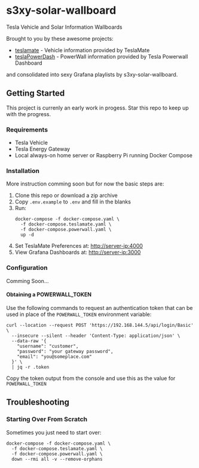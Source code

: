 # s3xy-solar-wallboard

Tesla Vehicle and Solar Information Wallboards

Brought to you by these awesome projects:

- [teslamate](https://github.com/adriankumpf/teslamate) - Vehicle information provided by TeslaMate
- [teslaPowerDash](https://github.com/rhodesman/teslaPowerDash) - PowerWall information provided by Tesla Powerwall Dashboard

and consolidated into sexy Grafana playlists by s3xy-solar-wallboard.

## Getting Started

This project is currenly an early work in progess. Star this repo to keep up with the progress.

### Requirements

- Tesla Vehicle
- Tesla Energy Gateway
- Local always-on home server or Raspberry Pi running Docker Compose

### Installation

More instruction comming soon but for now the basic steps are:

1. Clone this repo or download a zip archive
1. Copy `.env.example` to `.env` and fill in the blanks
1. Run:
   ```console
   docker-compose -f docker-compose.yaml \
     -f docker-compose.teslamate.yaml \
     -f docker-compose.powerwall.yaml \
     up -d
   ```
1. Set TeslaMate Preferences at: [http://server-ip:4000](http://localhost:4000)
1. View Grafana Dashboards at: [http://server-ip:3000](http://localhost:3000)

### Configuration

Comming Soon...

#### Obtaining a POWERWALL_TOKEN

Use the following commands to request an authentication token that can be used
in place of the `POWERWALL_TOKEN` environment variable:

```console
curl --location --request POST 'https://192.168.144.5/api/login/Basic' \
  --insecure --silent --header 'Content-Type: application/json' \
  --data-raw '{
    "username": "customer",
    "password": "your gateway password",
    "email": "you@someplace.com"
  }' \
  | jq -r .token
```

Copy the token output from the console and use this as the value for `POWERWALL_TOKEN`

## Troubleshooting

### Starting Over From Scratch

Sometimes you just need to start over:

```console
docker-compose -f docker-compose.yaml \
  -f docker-compose.teslamate.yaml \
  -f docker-compose.powerwall.yaml \
  down --rmi all -v --remove-orphans
```
